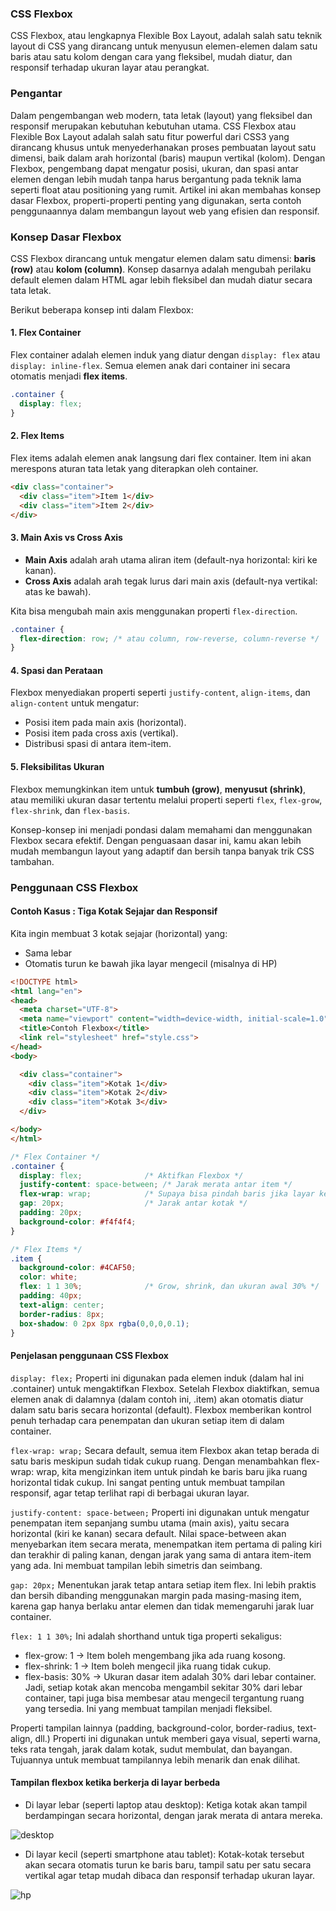   ### CSS Flexbox
  CSS Flexbox, atau lengkapnya Flexible Box Layout, adalah salah satu teknik layout di CSS yang dirancang untuk menyusun elemen-elemen dalam satu baris atau satu kolom dengan cara yang fleksibel, mudah diatur, dan responsif terhadap ukuran layar atau perangkat.
  
  ### Pengantar
  Dalam pengembangan web modern, tata letak (layout) yang fleksibel dan responsif merupakan kebutuhan kebutuhan utama. CSS Flexbox atau Flexible Box Layout adalah salah satu fitur powerful dari CSS3 yang dirancang khusus untuk menyederhanakan proses pembuatan layout satu dimensi, baik dalam arah horizontal (baris) maupun vertikal (kolom). Dengan Flexbox, pengembang dapat mengatur posisi, ukuran, dan spasi antar elemen dengan lebih mudah tanpa harus bergantung pada teknik lama seperti float atau positioning yang rumit. Artikel ini akan membahas konsep dasar Flexbox, properti-properti penting yang digunakan, serta contoh penggunaannya dalam membangun layout web yang efisien dan responsif.

  ### Konsep Dasar Flexbox
  CSS Flexbox dirancang untuk mengatur elemen dalam satu dimensi: **baris (row)** atau **kolom (column)**. Konsep dasarnya adalah mengubah perilaku default elemen dalam HTML agar lebih fleksibel dan mudah diatur secara tata letak.

Berikut beberapa konsep inti dalam Flexbox:

#### 1. Flex Container
Flex container adalah elemen induk yang diatur dengan `display: flex` atau `display: inline-flex`. Semua elemen anak dari container ini secara otomatis menjadi **flex items**.

```css
.container {
  display: flex;
}
```

#### 2. Flex Items
Flex items adalah elemen anak langsung dari flex container. Item ini akan merespons aturan tata letak yang diterapkan oleh container.

```html
<div class="container">
  <div class="item">Item 1</div>
  <div class="item">Item 2</div>
</div>
```

#### 3. Main Axis vs Cross Axis
* **Main Axis** adalah arah utama aliran item (default-nya horizontal: kiri ke kanan).
* **Cross Axis** adalah arah tegak lurus dari main axis (default-nya vertikal: atas ke bawah).

Kita bisa mengubah main axis menggunakan properti `flex-direction`.

```css
.container {
  flex-direction: row; /* atau column, row-reverse, column-reverse */
}
```

#### 4. Spasi dan Perataan
Flexbox menyediakan properti seperti `justify-content`, `align-items`, dan `align-content` untuk mengatur:
* Posisi item pada main axis (horizontal).
* Posisi item pada cross axis (vertikal).
* Distribusi spasi di antara item-item.

#### 5. Fleksibilitas Ukuran
Flexbox memungkinkan item untuk **tumbuh (grow)**, **menyusut (shrink)**, atau memiliki ukuran dasar tertentu melalui properti seperti `flex`, `flex-grow`, `flex-shrink`, dan `flex-basis`.

Konsep-konsep ini menjadi pondasi dalam memahami dan menggunakan Flexbox secara efektif. Dengan penguasaan dasar ini, kamu akan lebih mudah membangun layout yang adaptif dan bersih tanpa banyak trik CSS tambahan.

 ### Penggunaan CSS Flexbox
#### Contoh Kasus : Tiga Kotak Sejajar dan Responsif
Kita ingin membuat 3 kotak sejajar (horizontal) yang:
* Sama lebar
* Otomatis turun ke bawah jika layar mengecil (misalnya di HP)

```html
<!DOCTYPE html>
<html lang="en">
<head>
  <meta charset="UTF-8">
  <meta name="viewport" content="width=device-width, initial-scale=1.0">
  <title>Contoh Flexbox</title>
  <link rel="stylesheet" href="style.css">
</head>
<body>

  <div class="container">
    <div class="item">Kotak 1</div>
    <div class="item">Kotak 2</div>
    <div class="item">Kotak 3</div>
  </div>

</body>
</html>
```

```css
/* Flex Container */
.container {
  display: flex;              /* Aktifkan Flexbox */
  justify-content: space-between; /* Jarak merata antar item */
  flex-wrap: wrap;            /* Supaya bisa pindah baris jika layar kecil */
  gap: 20px;                  /* Jarak antar kotak */
  padding: 20px;
  background-color: #f4f4f4;
}

/* Flex Items */
.item {
  background-color: #4CAF50;
  color: white;
  flex: 1 1 30%;              /* Grow, shrink, dan ukuran awal 30% */
  padding: 40px;
  text-align: center;
  border-radius: 8px;
  box-shadow: 0 2px 8px rgba(0,0,0,0.1);
}
```

#### Penjelasan penggunaan CSS Flexbox
```display: flex;```
Properti ini digunakan pada elemen induk (dalam hal ini .container) untuk mengaktifkan Flexbox. Setelah Flexbox diaktifkan, semua elemen anak di dalamnya (dalam contoh ini, .item) akan otomatis diatur dalam satu baris secara horizontal (default). Flexbox memberikan kontrol penuh terhadap cara penempatan dan ukuran setiap item di dalam container.

```flex-wrap: wrap;```
Secara default, semua item Flexbox akan tetap berada di satu baris meskipun sudah tidak cukup ruang. Dengan menambahkan flex-wrap: wrap, kita mengizinkan item untuk pindah ke baris baru jika ruang horizontal tidak cukup. Ini sangat penting untuk membuat tampilan responsif, agar tetap terlihat rapi di berbagai ukuran layar.

```justify-content: space-between;```
Properti ini digunakan untuk mengatur penempatan item sepanjang sumbu utama (main axis), yaitu secara horizontal (kiri ke kanan) secara default. Nilai space-between akan menyebarkan item secara merata, menempatkan item pertama di paling kiri dan terakhir di paling kanan, dengan jarak yang sama di antara item-item yang ada. Ini membuat tampilan lebih simetris dan seimbang.

```gap: 20px;```
Menentukan jarak tetap antara setiap item flex. Ini lebih praktis dan bersih dibanding menggunakan margin pada masing-masing item, karena gap hanya berlaku antar elemen dan tidak memengaruhi jarak luar container.

```flex: 1 1 30%;```
Ini adalah shorthand untuk tiga properti sekaligus:
* flex-grow: 1 → Item boleh mengembang jika ada ruang kosong.
* flex-shrink: 1 → Item boleh mengecil jika ruang tidak cukup.
* flex-basis: 30% → Ukuran dasar item adalah 30% dari lebar container.
Jadi, setiap kotak akan mencoba mengambil sekitar 30% dari lebar container, tapi juga bisa membesar atau mengecil tergantung ruang yang tersedia. Ini yang membuat tampilan menjadi fleksibel.

Properti tampilan lainnya (padding, background-color, border-radius, text-align, dll.)
Properti ini digunakan untuk memberi gaya visual, seperti warna, teks rata tengah, jarak dalam kotak, sudut membulat, dan bayangan. Tujuannya untuk membuat tampilannya lebih menarik dan enak dilihat.

#### Tampilan flexbox ketika berkerja di layar berbeda
* Di layar lebar (seperti laptop atau desktop):
Ketiga kotak akan tampil berdampingan secara horizontal, dengan jarak merata di antara mereka.

![desktop](https://github.com/KhairulWarisinHammami/Article-K2/blob/ec12b0305934d4f1424bd492ef76897beb2cabc0/CSS%20Flexbox/desktop.jpeg)

* Di layar kecil (seperti smartphone atau tablet):
Kotak-kotak tersebut akan secara otomatis turun ke baris baru, tampil satu per satu secara vertikal agar tetap mudah dibaca dan responsif terhadap ukuran layar.

![hp](https://github.com/KhairulWarisinHammami/Article-K2/blob/ec12b0305934d4f1424bd492ef76897beb2cabc0/CSS%20Flexbox/hp.jpeg)
